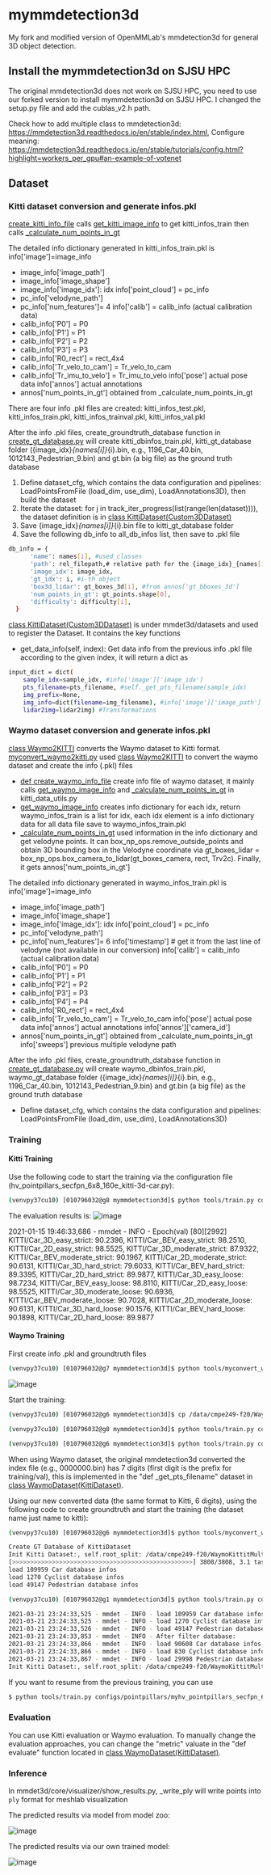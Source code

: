 # mymmdetection3d
My fork and modified version of OpenMMLab's mmdetection3d for general 3D object detection.

## Install the mymmdetection3d on SJSU HPC
The original mmdetection3d does not work on SJSU HPC, you need to use our forked version to install mymmdetection3d on SJSU HPC. I changed the setup.py file and add the cublas_v2.h path.

Check how to add multiple class to mmdetection3d: https://mmdetection3d.readthedocs.io/en/stable/index.html, 
Configure meaning: https://mmdetection3d.readthedocs.io/en/stable/tutorials/config.html?highlight=workers_per_gpu#an-example-of-votenet


## Dataset

### Kitti dataset conversion and generate infos.pkl
[create_kitti_info_file](/tools/data_converter/kitti_converter.py) calls [get_kitti_image_info](/tools/data_converter/kitti_data_utils.py) to get kitti_infos_train then calls [_calculate_num_points_in_gt](/tools/data_converter/kitti_data_utils.py)

The detailed info dictionary generated in kitti_infos_train.pkl is
info['image']=image_info 
* image_info['image_path']
* image_info['image_shape']
* image_info['image_idx']: idx
info['point_cloud'] = pc_info
* pc_info['velodyne_path']
* pc_info['num_features']= 4
info['calib'] = calib_info (actual calibration data)
* calib_info['P0'] = P0
* calib_info['P1'] = P1
* calib_info['P2'] = P2
* calib_info['P3'] = P3
* calib_info['R0_rect'] = rect_4x4
* calib_info['Tr_velo_to_cam'] = Tr_velo_to_cam
* calib_info['Tr_imu_to_velo'] = Tr_imu_to_velo
info['pose'] actual pose data
info['annos'] actual annotations
* annos['num_points_in_gt'] obtained from _calculate_num_points_in_gt

There are four info .pkl files are created: kitti_infos_test.pkl, kitti_infos_train.pkl, kitti_infos_trainval.pkl, kitti_infos_val.pkl
 
After the info .pkl files, create_groundtruth_database function in [create_gt_database.py](/tools/data_converter/create_gt_database.py) will create kitti_dbinfos_train.pkl, kitti_gt_database folder ({image_idx}_{names[i]}_{i}.bin, e.g., 1196_Car_40.bin, 1012143_Pedestrian_9.bin) and gt.bin (a big file) as the ground truth database
1. Define dataset_cfg, which contains the data configuration and pipelines: LoadPointsFromFile (load_dim, use_dim), LoadAnnotations3D), then build the dataset
2. Iterate the dataset: for j in track_iter_progress(list(range(len(dataset)))), the dataset definition is in [class KittiDataset(Custom3DDataset)](/mmdet3d/datasets/kitti_dataset.py)
3. Save {image_idx}_{names[i]}_{i}.bin file to kitti_gt_database folder
4. Save the following db_info to all_db_infos list, then save to .pkl file
```bash
db_info = {
      'name': names[i], #used_classes
      'path': rel_filepath,# relative path for the {image_idx}_{names[i]}_{i}.bin file in kitti_gt_database folder
      'image_idx': image_idx,
      'gt_idx': i, #i-th object
      'box3d_lidar': gt_boxes_3d[i], #from annos['gt_bboxes_3d']
      'num_points_in_gt': gt_points.shape[0],
      'difficulty': difficulty[i],
  }
```

[class KittiDataset(Custom3DDataset)](/mmdet3d/datasets/kitti_dataset.py) is under mmdet3d/datasets and used to register the Dataset. It contains the key functions 
* get_data_info(self, index): Get data info from the previous info .pkl file according to the given index, it will return a dict as

```bash
input_dict = dict(
    sample_idx=sample_idx, #info['image']['image_idx']
    pts_filename=pts_filename, #self._get_pts_filename(sample_idx)
    img_prefix=None,
    img_info=dict(filename=img_filename), #info['image']['image_path']
    lidar2img=lidar2img) #Transformations
```

### Waymo dataset conversion and generate infos.pkl
[class Waymo2KITTI](/tools/data_converter/waymo_converter.py) converts the Waymo dataset to Kitti format. [myconvert_waymo2kitti.py](/tools/myconvert_waymo2kitti.py) used [class Waymo2KITTI](/tools/data_converter/waymo_converter.py) to convert the waymo dataset and create the info (.pkl) files
* [def create_waymo_info_file](/tools/data_converter/kitti_converter.py) create info file of waymo dataset, it mainly calls [get_waymo_image_info](/tools/data_converter/kitti_data_utils.py) and [_calculate_num_points_in_gt](/tools/data_converter/kitti_data_utils.py) in kitti_data_utils.py
* [get_waymo_image_info](/tools/data_converter/kitti_data_utils.py) creates info dictionary for each idx, return waymo_infos_train is a list for idx, each idx element is a info dictionary data for all data
file save to waymo_infos_train.pkl
* [_calculate_num_points_in_gt](/tools/data_converter/kitti_data_utils.py) used information in the info dictionary and get velodyne points. It can box_np_ops.remove_outside_points and obtain 3D bounding box in the Velodyne coordinate via gt_boxes_lidar = box_np_ops.box_camera_to_lidar(gt_boxes_camera, rect, Trv2c). Finally, it gets annos['num_points_in_gt']

The detailed info dictionary generated in waymo_infos_train.pkl is
info['image']=image_info 
* image_info['image_path']
* image_info['image_shape']
* image_info['image_idx']: idx
info['point_cloud'] = pc_info
* pc_info['velodyne_path']
* pc_info['num_features']= 6
info['timestamp'] # get it from the last line of velodyne (not available in our conversion)
info['calib'] = calib_info (actual calibration data)
* calib_info['P0'] = P0
* calib_info['P1'] = P1
* calib_info['P2'] = P2
* calib_info['P3'] = P3
* calib_info['P4'] = P4
* calib_info['R0_rect'] = rect_4x4
* calib_info['Tr_velo_to_cam'] = Tr_velo_to_cam
info['pose'] actual pose data
info['annos'] actual annotations
info['annos']['camera_id']
* annos['num_points_in_gt'] obtained from _calculate_num_points_in_gt
info['sweeps'] previous multiple velodyne path

After the info .pkl files, create_groundtruth_database function in [create_gt_database.py](/tools/data_converter/create_gt_database.py) will create waymo_dbinfos_train.pkl, waymo_gt_database folder ({image_idx}_{names[i]}_{i}.bin, e.g., 1196_Car_40.bin, 1012143_Pedestrian_9.bin) and gt.bin (a big file) as the ground truth database
* Define dataset_cfg, which contains the data configuration and pipelines: LoadPointsFromFile (load_dim, use_dim), LoadAnnotations3D)


### Training
#### Kitti Training
Use the following code to start the training via the configuration file (hv_pointpillars_secfpn_6x8_160e_kitti-3d-car.py):
```bash
(venvpy37cu10) [010796032@g8 mymmdetection3d]$ python tools/train.py configs/pointpillars/hv_pointpillars_secfpn_6x8_160e_kitti-3d-car.py --work-dir ./mypointpillar_kitticar/
```
The evaluation results is:
![image](https://user-images.githubusercontent.com/6676586/111931135-ccfff580-8a77-11eb-9262-8935c5897591.png)

2021-01-15 19:46:33,686 - mmdet - INFO - Epoch(val) [80][2992]  KITTI/Car_3D_easy_strict: 90.2396, KITTI/Car_BEV_easy_strict: 98.2510, KITTI/Car_2D_easy_strict: 98.5525, KITTI/Car_3D_moderate_strict: 87.9322, KITTI/Car_BEV_moderate_strict: 90.1967, KITTI/Car_2D_moderate_strict: 90.6131, KITTI/Car_3D_hard_strict: 79.6033, KITTI/Car_BEV_hard_strict: 89.3395, KITTI/Car_2D_hard_strict: 89.9877, KITTI/Car_3D_easy_loose: 98.7234, KITTI/Car_BEV_easy_loose: 98.8110, KITTI/Car_2D_easy_loose: 98.5525, KITTI/Car_3D_moderate_loose: 90.6936, KITTI/Car_BEV_moderate_loose: 90.7028, KITTI/Car_2D_moderate_loose: 90.6131, KITTI/Car_3D_hard_loose: 90.1576, KITTI/Car_BEV_hard_loose: 90.1898, KITTI/Car_2D_hard_loose: 89.9877

#### Waymo Training
First create info .pkl and groundtruth files
```bash
(venvpy37cu10) [010796032@g7 mymmdetection3d]$ python tools/myconvert_waymo2kitti.py --createinfo_only waymo --root-path '/data/cmpe249-f20/Waymo' --out-dir '/data/cmpe249-f20/'
```
![image](https://user-images.githubusercontent.com/6676586/111931299-2cf69c00-8a78-11eb-91f8-1ae24e76dbb4.png)

Start the training:
```bash
(venvpy37cu10) [010796032@g6 mymmdetection3d]$ cp /data/cmpe249-f20/Waymo_kittiformat/validation_ground_truth_objects_gt.bin /data/cmpe249-f20/kitti_format/gt.bin

(venvpy37cu10) [010796032@g8 mymmdetection3d]$ python tools/train.py configs/pointpillars/myhv_pointpillars_secfpn_sbn_2x16_2x_waymo-3d-3class.py --work-dir ./mypointpillar_waymothree/

(venvpy37cu10) [010796032@g6 mymmdetection3d]$ python tools/train.py configs/pointpillars/myhv_pointpillars_secfpn_sbn_2x16_2x_waymo-3d-3class.py --work-dir ./mypointpillar_waymothree/ --resume-from ./mypointpillar_waymothree/epoch_25.pth
```
When using Waymo dataset, the original mmdetection3d converted the index file (e.g., 0000000.bin) has 7 digits (first digit is the prefix for training/val), this is implemented in the "def _get_pts_filename" dataset in [class WaymoDataset(KittiDataset)](/mmdet3d/datasets/waymo_dataset.py).

Using our new converted data (the same format to Kitti, 6 digits), using the following code to create groundtruth and start the training (the dataset name just name to kitti):
```bash
(venvpy37cu10) [010796032@g6 mymmdetection3d]$ python tools/myconvert_waymo2kitti.py --root-path '/data/cmpe249-f20/WaymoKittitMulti/train0001' --out-dir '/data/cmpe249-f20/WaymoKittitMulti/train0001' --creategtdb_only kitti

Create GT Database of KittiDataset
Init Kitti Dataset:, self.root_split: /data/cmpe249-f20/WaymoKittitMulti/train0001/training
[>>>>>>>>>>>>>>>>>>>>>>>>>>>>>>>>>>>>>>>>>>>>>>>>>>] 3808/3808, 3.1 task/s, elapsed: 1229s, ETA:     0s
load 109959 Car database infos
load 1270 Cyclist database infos
load 49147 Pedestrian database infos

(venvpy37cu10) [010796032@g1 mymmdetection3d]$ python tools/train.py configs/pointpillars/myhv_pointpillars_secfpn_6x8_160e_waymokitti-3d-3class.py --work-dir ./mypointpillar_waymokitti/

2021-03-21 23:24:33,525 - mmdet - INFO - load 109959 Car database infos
2021-03-21 23:24:33,525 - mmdet - INFO - load 1270 Cyclist database infos
2021-03-21 23:24:33,526 - mmdet - INFO - load 49147 Pedestrian database infos
2021-03-21 23:24:33,853 - mmdet - INFO - After filter database:
2021-03-21 23:24:33,866 - mmdet - INFO - load 90608 Car database infos
2021-03-21 23:24:33,866 - mmdet - INFO - load 830 Cyclist database infos
2021-03-21 23:24:33,867 - mmdet - INFO - load 29998 Pedestrian database infos
Init Kitti Dataset:, self.root_split: /data/cmpe249-f20/WaymoKittitMulti/train0001/training
```

If you want to resume from the previous training, you can use
```bash
$ python tools/train.py configs/pointpillars/myhv_pointpillars_secfpn_6x8_160e_waymokitti-3d-3class.py --work-dir ./mypointpillar_waymokitti/ --resume-from ./mypointpillar_waymothree/epoch_2.pth
```

### Evaluation
You can use Kitti evaluation or Waymo evaluation. To manually change the evaluation approaches, you can change the "metric" valuate in the "def evaluate" function located in [class WaymoDataset(KittiDataset)](/mmdet3d/datasets/waymo_dataset.py). 

### Inference
In mmdet3d/core/visualizer/show_results.py, _write_ply will write points into ``ply`` format for meshlab visualization

The predicted results via model from model zoo:

![image](https://user-images.githubusercontent.com/6676586/111930963-64b11400-8a77-11eb-93d2-221321687014.png)

The predicted results via our own trained model:

![image](https://user-images.githubusercontent.com/6676586/111930977-71356c80-8a77-11eb-9937-55834b83e46b.png)


